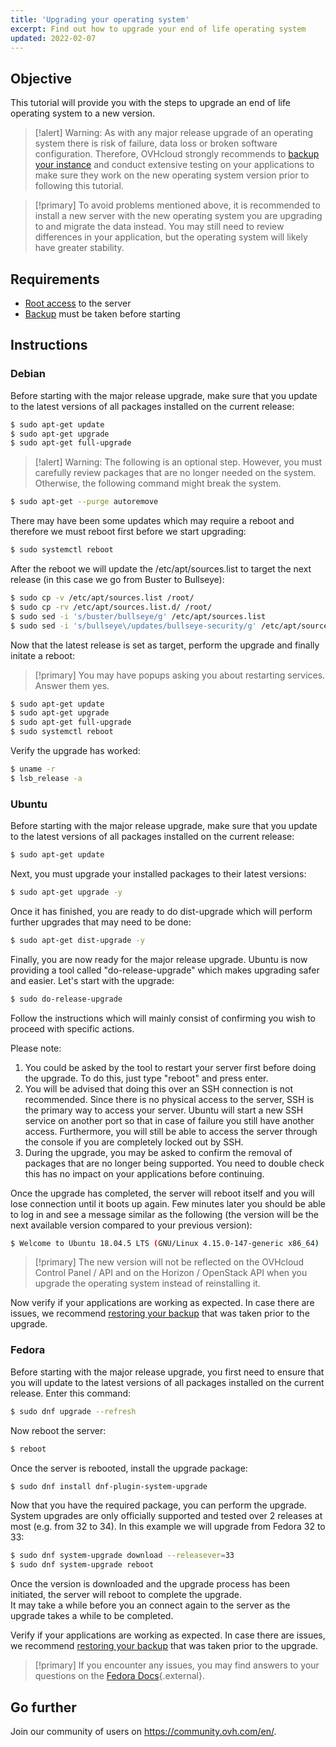 ```yaml
---
title: 'Upgrading your operating system'
excerpt: Find out how to upgrade your end of life operating system
updated: 2022-02-07
---
```


## Objective

This tutorial will provide you with the steps to upgrade an end of life operating system to a new version.

> [!alert]
> Warning: As with any major release upgrade of an operating system there is risk of failure, data loss or broken software configuration. 
> Therefore, OVHcloud strongly recommends to [backup your instance](/pages/public_cloud/compute/save_an_instance) and conduct extensive testing on your applications to make sure they work on the new operating system version prior to following this tutorial.
>

> [!primary]
> To avoid problems mentioned above, it is recommended to install a new server with the new operating system you are upgrading to and migrate the data instead. 
> You may still need to review differences in your application, but the operating system will likely have greater stability.
>

## Requirements

- [Root access](/pages/public_cloud/compute/become_root_and_change_password) to the server
- [Backup](/pages/public_cloud/compute/save_an_instance) must be taken before starting

## Instructions

### Debian

Before starting with the major release upgrade, make sure that you update to the latest versions of all packages installed on the current release:

```bash
$ sudo apt-get update
$ sudo apt-get upgrade
$ sudo apt-get full-upgrade
```

> [!alert]
> Warning: The following is an optional step. 
> However, you must carefully review packages that are no longer needed on the system. Otherwise, the following command might break the system. 
>

```bash
$ sudo apt-get --purge autoremove
```

There may have been some updates which may require a reboot and therefore we must reboot first before we start upgrading:

```bash
$ sudo systemctl reboot
```

After the reboot we will update the /etc/apt/sources.list to target the next release (in this case we go from Buster to Bullseye):

```bash
$ sudo cp -v /etc/apt/sources.list /root/
$ sudo cp -rv /etc/apt/sources.list.d/ /root/
$ sudo sed -i 's/buster/bullseye/g' /etc/apt/sources.list
$ sudo sed -i 's/bullseye\/updates/bullseye-security/g' /etc/apt/sources.list
```

Now that the latest release is set as target, perform the upgrade and finally initate a reboot:

> [!primary]
> You may have popups asking you about restarting services. Answer them yes.
>

```bash
$ sudo apt-get update
$ sudo apt-get upgrade
$ sudo apt-get full-upgrade
$ sudo systemctl reboot
```

Verify the upgrade has worked:

```bash
$ uname -r
$ lsb_release -a
```

### Ubuntu

Before starting with the major release upgrade, make sure that you update to the latest versions of all packages installed on the current release:

```bash
$ sudo apt-get update
```

Next, you must upgrade your installed packages to their latest versions:

```bash
$ sudo apt-get upgrade -y
```

Once it has finished, you are ready to do dist-upgrade which will perform further upgrades that may need to be done:

```bash
$ sudo apt-get dist-upgrade -y
```

Finally, you are now ready for the major release upgrade. Ubuntu is now providing a tool called "do-release-upgrade" which makes upgrading safer and easier. Let's start with the upgrade:

```bash
$ sudo do-release-upgrade
```

Follow the instructions which will mainly consist of confirming you wish to proceed with specific actions.

Please note:

1. You could be asked by the tool to restart your server first before doing the upgrade. To do this, just type "reboot" and press enter.
2. You will be advised that doing this over an SSH connection is not recommended. Since there is no physical access to the server, SSH is the primary way to access your server. Ubuntu will start a new SSH service on another port so that in case of failure you still have another access. Furthermore, you will still be able to access the server through the console if you are completely locked out by SSH.
3. During the upgrade, you may be asked to confirm the removal of packages that are no longer being supported. You need to double check this has no impact on your applications before continuing.

Once the upgrade has completed, the server will reboot itself and you will lose connection until it boots up again.
Few minutes later you should be able to log in and see a message similar as the following (the version will be the next available version compared to your previous version):

```bash
$ Welcome to Ubuntu 18.04.5 LTS (GNU/Linux 4.15.0-147-generic x86_64)
```

> [!primary]
> The new version will not be reflected on the OVHcloud Control Panel / API and on the Horizon / OpenStack API when you upgrade the operating system instead of reinstalling it.
>

Now verify if your applications are working as expected. In case there are issues, we recommend [restoring your backup](/pages/public_cloud/compute/create_restore_a_virtual_server_with_a_backup) that was taken prior to the upgrade.

### Fedora

Before starting with the major release upgrade, you first need to ensure that you will update to the latest versions of all packages installed on the current release. Enter this command:

```bash
$ sudo dnf upgrade --refresh
```

Now reboot the server:

```bash
$ reboot
```

Once the server is rebooted, install the upgrade package:

```bash
$ sudo dnf install dnf-plugin-system-upgrade
```

Now that you have the required package, you can perform the upgrade. System upgrades are only officially supported and tested over 2 releases at most (e.g. from 32 to 34). 
In this example we will upgrade from Fedora 32 to 33:

```bash
$ sudo dnf system-upgrade download --releasever=33
$ sudo dnf system-upgrade reboot
```

Once the version is downloaded and the upgrade process has been initiated, the server will reboot to complete the upgrade.
<br>It may take a while before you an connect again to the server as the upgrade takes a while to be completed.

Verify if your applications are working as expected. In case there are issues, we recommend [restoring your backup](/pages/public_cloud/compute/create_restore_a_virtual_server_with_a_backup) that was taken prior to the upgrade.

> [!primary]
> If you encounter any issues, you may find answers to your questions on the [Fedora Docs](https://docs.fedoraproject.org/en-US/quick-docs/dnf-system-upgrade/){.external}.
>

## Go further

Join our community of users on <https://community.ovh.com/en/>.
